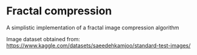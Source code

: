 # Fractal compression

A simplistic implementation of a fractal image compression algorithm

Image dataset obtained from: https://www.kaggle.com/datasets/saeedehkamjoo/standard-test-images/
